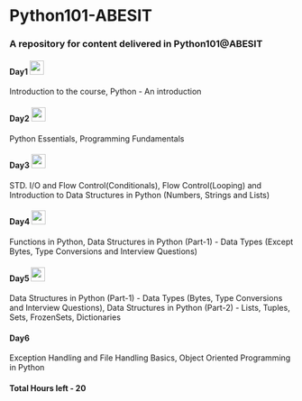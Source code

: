 # Python101-ABESIT
### A repository for content delivered in Python101@ABESIT

#### Day1 <img src="https://cdn3.iconfinder.com/data/icons/simple-web-navigation/165/tick-512.png" width="25" height="25"/>
Introduction to the course, Python - An introduction

#### Day2 <img src="https://cdn3.iconfinder.com/data/icons/simple-web-navigation/165/tick-512.png" width="25" height="25"/>
Python Essentials, Programming Fundamentals

#### Day3 <img src="https://cdn3.iconfinder.com/data/icons/simple-web-navigation/165/tick-512.png" width="25" height="25"/>
STD. I/O and Flow Control(Conditionals), Flow Control(Looping) and Introduction to Data Structures in Python (Numbers, Strings and Lists)

#### Day4 <img src="https://cdn3.iconfinder.com/data/icons/simple-web-navigation/165/tick-512.png" width="25" height="25"/>
Functions in Python, Data Structures in Python (Part-1) - Data Types (Except Bytes, Type Conversions and Interview Questions)

#### Day5 <img src="https://cdn3.iconfinder.com/data/icons/simple-web-navigation/165/tick-512.png" width="25" height="25"/>
Data Structures in Python (Part-1) - Data Types (Bytes, Type Conversions and Interview Questions), Data Structures in Python (Part-2) - Lists, Tuples, Sets, FrozenSets, Dictionaries

#### Day6
Exception Handling and File Handling Basics, Object Oriented Programming in Python


#### Total Hours left - 20
